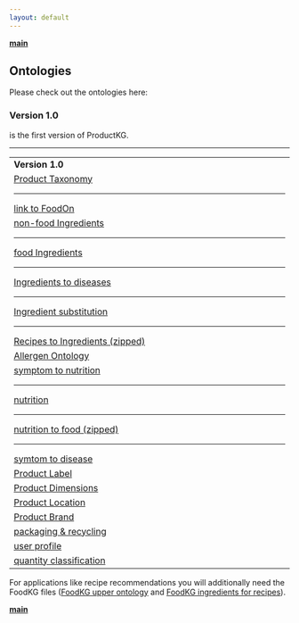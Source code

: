 ```yaml
---
layout: default
---
```


<b>[main](./)</b>

## Ontologies 

Please check out the ontologies here:

<h3>Version 1.0</h3> is the first version of ProductKG.<br>

<hr>

<table> 
  <tr>
    <td style="width:15%;"><b>Version 1.0</b></td></tr>
<tr>
  <td><a href="https://raw.githubusercontent.com/michaelakuempel/ProductKG/master/WebGraph/1.0/product-taxonomy.owl">Product Taxonomy</a><hr>
  <a href="https://raw.githubusercontent.com/michaelakuempel/ProductKG/master/WebGraph/1.0/linkFoodOn.owl">link to FoodOn</a></td>
  </tr>
<tr>
<td><a href="https://raw.githubusercontent.com/michaelakuempel/ProductKG/master/WebGraph/1.0/nonfood-ingredient.owl">non-food Ingredients</a><hr>
<a href="https://raw.githubusercontent.com/michaelakuempel/ProductKG/master/WebGraph/1.0/food-ingredient.owl">food Ingredients</a><hr>
<a href="https://raw.githubusercontent.com/michaelakuempel/ProductKG/master/WebGraph/1.0/ingredient-disease.owl">Ingredients to diseases</a><hr>
<a href="https://raw.githubusercontent.com/michaelakuempel/ProductKG/master/WebGraph/1.0/substitutes.owl">Ingredient substitution</a> <hr>
<a href="https://raw.githubusercontent.com/michaelakuempel/ProductKG/master/WebGraph/1.0/recipe-ingredient.zip">Recipes to Ingredients (zipped)</a></td>
  </tr>
  <tr>
<td><a href="https://raw.githubusercontent.com/michaelakuempel/ProductKG/master/WebGraph/1.0/allergen.owl">Allergen Ontology</a></td>
  </tr>
  <tr>
    <td><a href="https://raw.githubusercontent.com/michaelakuempel/ProductKG/master/WebGraph/1.0/symptom-nutrition.owl">symptom to nutrition</a><hr>
      <a href="https://raw.githubusercontent.com/michaelakuempel/ProductKG/master/WebGraph/1.0/nutrition.owl">nutrition</a><hr>
      <a href="https://raw.githubusercontent.com/michaelakuempel/ProductKG/master/WebGraph/1.0/food-nutrition.zip">nutrition to food (zipped)</a><hr>
    <a href="https://raw.githubusercontent.com/michaelakuempel/ProductKG/master/WebGraph/1.0/symptom-disease.owl">symtom to disease</a></td>
  </tr>
  <tr>
    <td><a href="https://raw.githubusercontent.com/michaelakuempel/ProductKG/master/WebGraph/1.0/label.owl">Product Label</a></td>
</tr>
  <tr>
    <td><a href="https://raw.githubusercontent.com/michaelakuempel/ProductKG/master/WebGraph/1.0/dimension.owl">Product Dimensions</a></td>
  </tr>
  <tr>
    <td><a href="https://raw.githubusercontent.com/michaelakuempel/ProductKG/master/WebGraph/1.0/location.owl">Product Location</a></td>
  </tr>
    <tr>
      <td><a href="https://raw.githubusercontent.com/michaelakuempel/ProductKG/master/WebGraph/1.0/brandinfo.owl">Product Brand</a></td>
  </tr>
      <tr>
      <td><a href="https://raw.githubusercontent.com/michaelakuempel/ProductKG/master/WebGraph/1.0/packaging.owl">packaging & recycling</a></td>
  </tr>
    <tr>
      <td><a href="https://raw.githubusercontent.com/michaelakuempel/ProductKG/master/WebGraph/1.0/user-profile.owl">user profile</a></td>
  </tr>
      <tr>
      <td><a href="https://raw.githubusercontent.com/michaelakuempel/ProductKG/master/WebGraph/1.0/quantity.owl">quantity classification</a></td>
  </tr>
  </table>
  
  For applications like recipe recommendations you will additionally need the FoodKG files (<a href="https://raw.githubusercontent.com/foodkg/foodkg.github.io/master/ontologies/WhatToMake.rdf">FoodKG upper ontology</a> and <a href="https://raw.githubusercontent.com/foodkg/foodkg.github.io/master/ontologies/WhatToMake_Individuals.rdf">FoodKG ingredients for recipes</a>).<br>

  <b>[main](./)</b>
